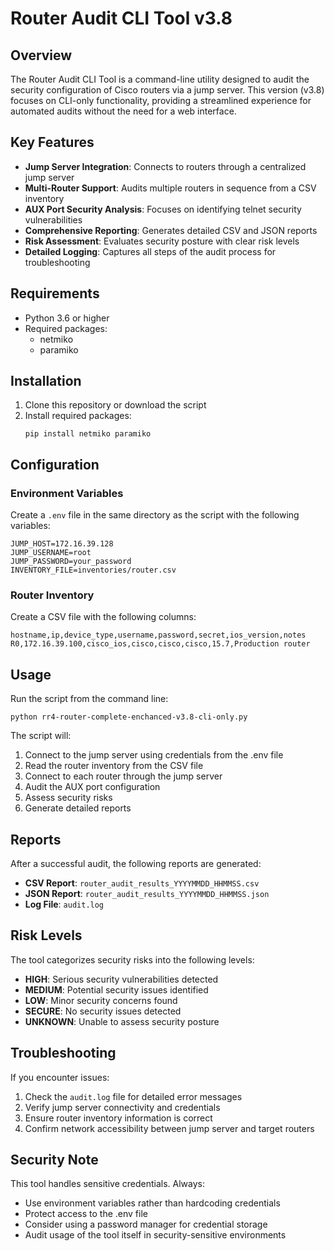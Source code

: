 # Router Audit CLI Tool v3.8

## Overview

The Router Audit CLI Tool is a command-line utility designed to audit the security configuration of Cisco routers via a jump server. This version (v3.8) focuses on CLI-only functionality, providing a streamlined experience for automated audits without the need for a web interface.

## Key Features

- **Jump Server Integration**: Connects to routers through a centralized jump server
- **Multi-Router Support**: Audits multiple routers in sequence from a CSV inventory
- **AUX Port Security Analysis**: Focuses on identifying telnet security vulnerabilities
- **Comprehensive Reporting**: Generates detailed CSV and JSON reports
- **Risk Assessment**: Evaluates security posture with clear risk levels
- **Detailed Logging**: Captures all steps of the audit process for troubleshooting

## Requirements

- Python 3.6 or higher
- Required packages:
  - netmiko
  - paramiko

## Installation

1. Clone this repository or download the script
2. Install required packages:
   ```
   pip install netmiko paramiko
   ```

## Configuration

### Environment Variables

Create a `.env` file in the same directory as the script with the following variables:
```
JUMP_HOST=172.16.39.128
JUMP_USERNAME=root
JUMP_PASSWORD=your_password
INVENTORY_FILE=inventories/router.csv
```

### Router Inventory

Create a CSV file with the following columns:
```
hostname,ip,device_type,username,password,secret,ios_version,notes
R0,172.16.39.100,cisco_ios,cisco,cisco,cisco,15.7,Production router
```

## Usage

Run the script from the command line:
```
python rr4-router-complete-enchanced-v3.8-cli-only.py
```

The script will:
1. Connect to the jump server using credentials from the .env file
2. Read the router inventory from the CSV file
3. Connect to each router through the jump server
4. Audit the AUX port configuration
5. Assess security risks
6. Generate detailed reports

## Reports

After a successful audit, the following reports are generated:

- **CSV Report**: `router_audit_results_YYYYMMDD_HHMMSS.csv`
- **JSON Report**: `router_audit_results_YYYYMMDD_HHMMSS.json`
- **Log File**: `audit.log`

## Risk Levels

The tool categorizes security risks into the following levels:

- **HIGH**: Serious security vulnerabilities detected
- **MEDIUM**: Potential security issues identified
- **LOW**: Minor security concerns found
- **SECURE**: No security issues detected
- **UNKNOWN**: Unable to assess security posture

## Troubleshooting

If you encounter issues:

1. Check the `audit.log` file for detailed error messages
2. Verify jump server connectivity and credentials
3. Ensure router inventory information is correct
4. Confirm network accessibility between jump server and target routers

## Security Note

This tool handles sensitive credentials. Always:
- Use environment variables rather than hardcoding credentials
- Protect access to the .env file
- Consider using a password manager for credential storage
- Audit usage of the tool itself in security-sensitive environments
